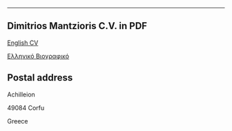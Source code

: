 ---

## Dimitrios Mantzioris C.V. in PDF
[English CV](/en/resume.pdf)

[Ελληνικό Βιογραφικό](/gr/resume.pdf)

## Postal address
Achilleion

49084 Corfu

Greece

